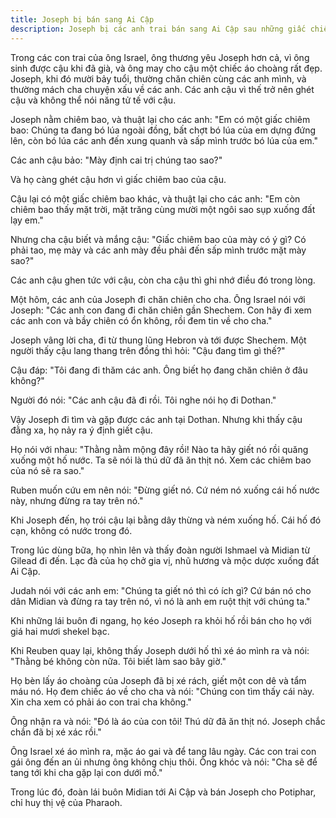 ```yaml
---
title: Joseph bị bán sang Ai Cập
description: Joseph bị các anh trai bán sang Ai Cập sau những giấc chiêm bao kỳ lạ, dẫn đến hành trình đầy thử thách và biến cố trong cuộc đời ông, mở đầu cho câu chuyện về sự cứu chuộc và đoàn tụ gia đình.
---
```


Trong các con trai của ông Israel, ông thương yêu Joseph hơn cả, vì ông sinh được cậu khi đã già, và ông may cho cậu một chiếc áo choàng rất đẹp. Joseph, khi đó mười bảy tuổi, thường chăn chiên cùng các anh mình, và thường mách cha chuyện xấu về các anh. Các anh cậu vì thế trở nên ghét cậu và không thể nói năng tử tế với cậu.

Joseph nằm chiêm bao, và thuật lại cho các anh: "Em có một giấc chiêm bao: Chúng ta đang bó lúa ngoài đồng, bất chợt bó lúa của em dựng đứng lên, còn bó lúa các anh đến xung quanh và sấp mình trước bó lúa của em."

Các anh cậu bảo: "Mày định cai trị chúng tao sao?"

Và họ càng ghét cậu hơn vì giấc chiêm bao của cậu.

Cậu lại có một giấc chiêm bao khác, và thuật lại cho các anh: "Em còn chiêm bao thấy mặt trời, mặt trăng cùng mười một ngôi sao sụp xuống đất lạy em."

Nhưng cha cậu biết và mắng cậu: "Giấc chiêm bao của mày có ý gì? Có phải tao, mẹ mày và các anh mày đều phải đến sấp mình trước mặt mày sao?"

Các anh cậu ghen tức với cậu, còn cha cậu thì ghi nhớ điều đó trong lòng.

Một hôm, các anh của Joseph đi chăn chiên cho cha. Ông Israel nói với Joseph: "Các anh con đang đi chăn chiên gần Shechem. Con hãy đi xem các anh con và bầy chiên có ổn không, rồi đem tin về cho cha."

Joseph vâng lời cha, đi từ thung lũng Hebron và tới được Shechem. Một người thấy cậu lang thang trên đồng thì hỏi: "Cậu đang tìm gì thế?"

Cậu đáp: "Tôi đang đi thăm các anh. Ông biết họ đang chăn chiên ở đâu không?"

Người đó nói: "Các anh cậu đã đi rồi. Tôi nghe nói họ đi Dothan."

Vậy Joseph đi tìm và gặp được các anh tại Dothan. Nhưng khi thấy cậu đằng xa, họ nảy ra ý định giết cậu.

Họ nói với nhau: "Thằng nằm mộng đây rồi! Nào ta hãy giết nó rồi quăng xuống một hố nước. Ta sẽ nói là thú dữ đã ăn thịt nó. Xem các chiêm bao của nó sẽ ra sao."

Ruben muốn cứu em nên nói: "Đừng giết nó. Cứ ném nó xuống cái hố nước này, nhưng đừng ra tay trên nó."

Khi Joseph đến, họ trói cậu lại bằng dây thừng và ném xuống hố. Cái hố đó cạn, không có nước trong đó.

Trong lúc dùng bữa, họ nhìn lên và thấy đoàn người Ishmael và Midian từ Gilead đi đến. Lạc đà của họ chở gia vị, nhũ hương và mộc dược xuống đất Ai Cập.

Judah nói với các anh em: "Chúng ta giết nó thì có ích gì? Cứ bán nó cho dân Midian và đừng ra tay trên nó, vì nó là anh em ruột thịt với chúng ta."

Khi những lái buôn đi ngang, họ kéo Joseph ra khỏi hố rồi bán cho họ với giá hai mươi shekel bạc.

Khi Reuben quay lại, không thấy Joseph dưới hố thì xé áo mình ra và nói: "Thằng bé không còn nữa. Tôi biết làm sao bây giờ."

Họ bèn lấy áo choàng của Joseph đã bị xé rách, giết một con dê và tẩm máu nó. Họ đem chiếc áo về cho cha và nói: "Chúng con tìm thấy cái này. Xin cha xem có phải áo con trai cha không."

Ông nhận ra và nói: "Đó là áo của con tôi! Thú dữ đã ăn thịt nó. Joseph chắc chắn đã bị xé xác rồi."

Ông Israel xé áo mình ra, mặc áo gai và để tang lâu ngày. Các con trai con gái ông đến an ủi nhưng ông không chịu thôi. Ông khóc và nói: "Cha sẽ để tang tới khi cha gặp lại con dưới mồ."

Trong lúc đó, đoàn lái buôn Midian tới Ai Cập và bán Joseph cho Potiphar, chỉ huy thị vệ của Pharaoh.